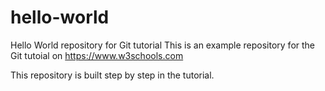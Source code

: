 # hello-world

Hello World repository for Git tutorial
This is an example repository for the Git tutoial on https://www.w3schools.com

This repository is built step by step in the tutorial.
